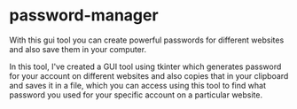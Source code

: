 # password-manager
With this gui tool you can create powerful passwords for different websites and also save them in your computer.

In this tool, I've created a GUI tool using tkinter which generates password for your account on different websites and also copies that in your clipboard and 
saves it in a file, which you can access using this tool to find what password you used for your specific account on a particular website.
